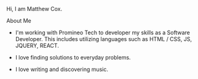 Hi, I am Matthew Cox.

About Me

-	 I'm working with Promineo Tech to developer my skills as a Software Developer.
	 This includes utilizing languages such as HTML / CSS, JS, JQUERY, REACT.

- I love finding solutions to everyday problems.

- I love writing and discovering music.